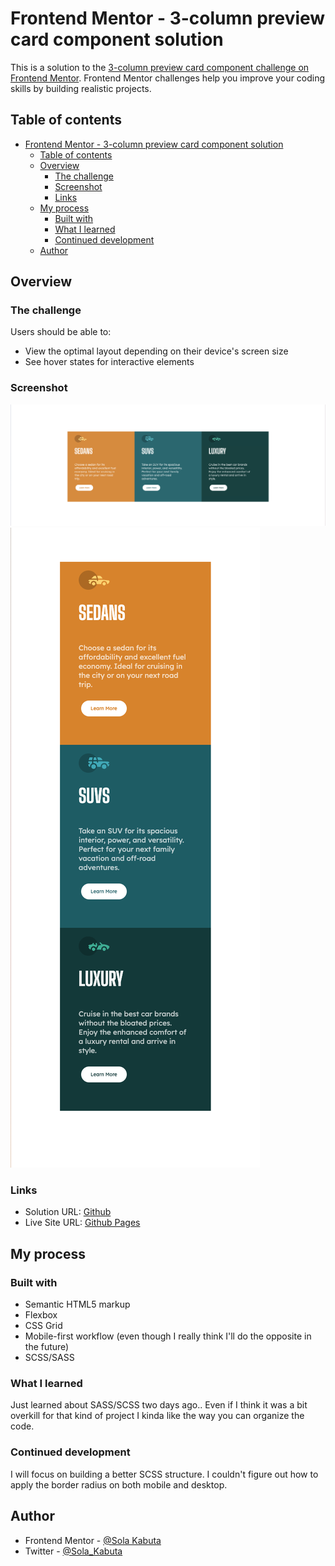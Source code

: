 # Frontend Mentor - 3-column preview card component solution

This is a solution to the [3-column preview card component challenge on Frontend Mentor](https://www.frontendmentor.io/challenges/3column-preview-card-component-pH92eAR2-). Frontend Mentor challenges help you improve your coding skills by building realistic projects. 

## Table of contents

- [Frontend Mentor - 3-column preview card component solution](#frontend-mentor---3-column-preview-card-component-solution)
  - [Table of contents](#table-of-contents)
  - [Overview](#overview)
    - [The challenge](#the-challenge)
    - [Screenshot](#screenshot)
    - [Links](#links)
  - [My process](#my-process)
    - [Built with](#built-with)
    - [What I learned](#what-i-learned)
    - [Continued development](#continued-development)
  - [Author](#author)

## Overview

### The challenge

Users should be able to:

- View the optimal layout depending on their device's screen size
- See hover states for interactive elements

### Screenshot

![Desktop](/screenshots/Capture%20d’écran%202023-09-17%20à%2013.01.41.png)
![Mobile](/screenshots/Capture%20d’écran%202023-09-17%20à%2013.03.07.png)


### Links

- Solution URL: [Github](https://github.com/SolaKabuta/3-column-solution)
- Live Site URL: [Github Pages](https://solakabuta.github.io/3-column-solution/)

## My process

### Built with

- Semantic HTML5 markup
- Flexbox
- CSS Grid
- Mobile-first workflow (even though I really think I'll do the opposite in the future)
- SCSS/SASS

### What I learned

Just learned about SASS/SCSS two days ago.. Even if I think it was a bit overkill for that kind of project I kinda like the way you can organize the code.

### Continued development

I will focus on building a better SCSS structure. I couldn't figure out how to apply the border radius on both mobile and desktop.


## Author

- Frontend Mentor - [@Sola Kabuta](https://www.frontendmentor.io/profile/Shhaannkkss)
- Twitter - [@Sola_Kabuta](https://twitter.com/sola_kabuta)


